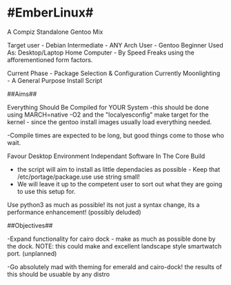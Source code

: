#EmberLinux#
==========

A Compiz Standalone Gentoo Mix

Target user - Debian Intermediate - ANY Arch User - Gentoo Beginner
Used As: Desktop/Laptop Home Computer - By Speed Freaks using the afforementioned form factors.


Current Phase - Package Selection & Configuration
Currently Moonlighting - A General Purpose Install Script

##Aims##

Everything Should Be Compiled for YOUR System
-this should be done using MARCH=native -O2 and the "localyesconfig" make target for the kernel - since the gentoo install images usually load everything needed.

-Compile times are expected to be long, but good things come to those who wait.

Favour Desktop Environment Independant Software In The Core Build

- the script will aim to install as little dependacies as possible - Keep that /etc/portage/package.use use string small!
- We will leave it up to the competent user to sort out what they are going to use this setup for.

Use python3 as much as possible! its not just a syntax change, its a performance enhancement! (possibly deluded)

##Objectives##

-Expand functionality for cairo dock - make as much as possible done by the dock. NOTE: this could make and excellent landscape style smartwatch port. (unplanned)

-Go absolutely mad with theming  for emerald and cairo-dock! the results of this should be usuable by any distro 

